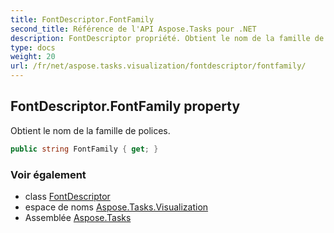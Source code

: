 ```yaml
---
title: FontDescriptor.FontFamily
second_title: Référence de l'API Aspose.Tasks pour .NET
description: FontDescriptor propriété. Obtient le nom de la famille de polices.
type: docs
weight: 20
url: /fr/net/aspose.tasks.visualization/fontdescriptor/fontfamily/
---
```

## FontDescriptor.FontFamily property

Obtient le nom de la famille de polices.

```csharp
public string FontFamily { get; }
```

### Voir également

* class [FontDescriptor](../)
* espace de noms [Aspose.Tasks.Visualization](../../fontdescriptor/)
* Assemblée [Aspose.Tasks](../../../)


